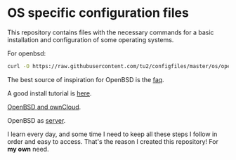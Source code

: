 # OS specific configuration files

This repository contains files with the necessary commands for a basic installation and configuration of some operating systems. 

For openbsd:

```bash
curl -O https://raw.githubusercontent.com/tu2/configfiles/master/os/openbsd.txt
```

The best source of inspiration for OpenBSD is the [faq](http://www.openbsd.org/faq/index.html).

A good install tutorial is [here](http://sohcahtoa.org.uk/openbsd.html).

[OpenBSD and ownCloud](https://homing-on-code.blogspot.co.uk/2015/03/puffy-in-cloud.html?m=1).

OpenBSD as [server](http://thecyberrecce.net/2017/01/15/secure-webservers-with-openbsd-6-0-setting-up-httpd-mariadb-and-php/).

I learn every day, and some time I need to keep all these steps I follow in order and easy to access. That's the reason I created this repository! For **my own** need.

